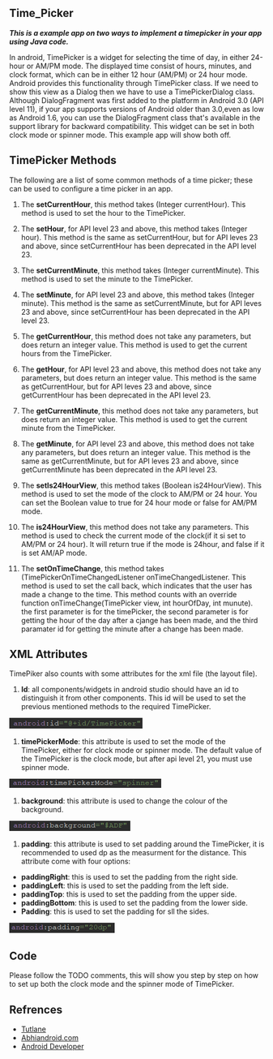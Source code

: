 ## Time_Picker
*__This is a example app on two ways to implement a timepicker in your app using Java code.__*

In android, TimePicker is a widget for selecting the time of day, in either 24-hour or AM/PM mode. 
The displayed time consist of hours, minutes, and clock format, which can be in either 12 hour (AM/PM) or 24 hour mode.
Android provides this functionality through TimePicker class.
If we need to show this view as a Dialog then we have to use a TimePickerDialog class.
Although DialogFragment was first added to the platform in Android 3.0 (API level 11),
if your app supports versions of Android older than 3.0,even as low as Android 1.6, you can use the DialogFragment class that's 
available in the support library for backward compatibility.
This widget can be set in both clock mode or spinner mode. This example app will show both off.

## TimePicker Methods

The following are a list of some common methods of a time picker; these can be used to configure a time picker in an app.

1. The __setCurrentHour__, this method takes (Integer currentHour). This method is used to set the hour to the TimePicker.

1. The __setHour__, for API level 23 and above, this method takes (Integer hour). This method is the same as setCurrentHour, but for API
leves 23 and above, since setCurrentHour has been deprecated in the API level 23.

1. The __setCurrentMinute__, this method takes (Integer currentMinute). This method is used to set the minute to the TimePicker.

1. The __setMinute__, for API level 23 and above, this method takes (Integer minute). This method is the same as setCurrentMinute, but for API
leves 23 and above, since setCurrentHour has been deprecated in the API level 23.

1. The __getCurrentHour__, this method does not take any parameters, but does return an integer value. This method is used to get the current 
hours from the TimePicker.

1. The __getHour__, for API level 23 and above, this method does not take any parameters, but does return an integer value. This method is the
same as getCurrentHour, but for API leves 23 and above, since getCurrentHour has been deprecated in the API level 23.

1. The __getCurrentMinute__, this method does not take any parameters, but does return an integer value. This method is used to get the current
minute from the TimePicker.

1. The __getMinute__, for API level 23 and above, this method does not take any parameters, but does return an integer value. This method is 
the same as getCurrentMinute, but for API leves 23 and above, since getCurrentMinute has been deprecated in the API level 23.

1. The __setIs24HourView__, this method takes (Boolean is24HourView). This method is used to set the mode of the clock to AM/PM or 24 hour. 
You can set the Boolean value to true for 24 hour mode or false for AM/PM mode.

1. The __is24HourView__, this method does not take any parameters. This method is used to check the current mode of the clock(if it si set to AM/PM or 24 hour). It will return true if the mode is 24hour, and false if it is set AM/AP mode.

1. The __setOnTimeChange__, this method takes (TimePickerOnTimeChangedListener onTimeChangedListener. This method is used to set the call back, which indicates that the user has made a change to the time. This method counts with an override function onTimeChange(TimePicker view, int hourOfDay, int munute). the first parameter is for the timePicker, the second parameter is for getting the hour of the day after a cjange has been made, and the third paramater id for getting the minute after a change has been made.

## XML Attributes

TimePiker also counts with some attributes for the xml file (the layout file).
1. __Id__: all components/widgets in android studio should have an id to distinguish it from other components. This id will be used to set the previous mentioned methods to the required TimePicker.

![ID_ATTRIBUTE](https://github.com/NicolasRojas-CENG/Time_Picker/blob/master/Images/id.PNG?raw=true)

1. __timePickerMode__: this attribute is used to set the mode of the TimePicker, either for clock mode or spinner mode. The default value of the TimePicker is the clock mode, but after api level 21, you must use spinner mode.

![BACKGROUND_ATTRIBUTE](https://github.com/NicolasRojas-CENG/Time_Picker/blob/master/Images/mode.PNG?raw=true)

1. __background__: this attribute is used to change the colour of the background.

![BACKGROUND_ATTRIBUTE](https://github.com/NicolasRojas-CENG/Time_Picker/blob/master/Images/bg.PNG?raw=true)

1. __padding__: this attribute is used to set padding around the TimePicker, it is recommended to used dp as the measurment for the distance. This attribute come with four options: 
  * __paddingRight__: this is used to set the padding from the right side.
  * __paddingLeft__: this is used to set the padding from the left side.
  * __paddingTop__: this is used to set the padding from the upper side.
  * __paddingBottom__: this is used to set the padding from the lower side.
  * __Padding__: this is used to set the padding for sll the sides.
  
![BACKGROUND_ATTRIBUTE](https://github.com/NicolasRojas-CENG/Time_Picker/blob/master/Images/pad.PNG?raw=true)
  
## Code
Please follow the TODO comments, this will show you step by step on how to set up both the clock mode and the spinner mode of TimePicker.
  
## Refrences
* [Tutlane](https://www.tutlane.com/tutorial/android/android-timepicker-with-examples)
* [Abhiandroid.com](https://abhiandroid.com/ui/timepicker)
* [Android Developer](https://developer.android.com/reference/android/widget/TimePicker)

